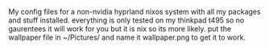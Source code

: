 My config files for a non-nvidia hyprland nixos system with all my packages and stuff installed.
everything is only tested on my thinkpad t495 so no gaurentees it will work for you but it is nix so its more likely.
put the wallpaper file in ~/Pictures/ and name it wallpaper.png to get it to work.
